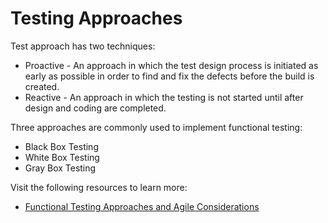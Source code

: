 # Testing Approaches

Test approach has two techniques:

* Proactive - An approach in which the test design process is initiated as early as possible in order to find and fix the defects before the build is created.
* Reactive - An approach in which the testing is not started until after design and coding are completed.

Three approaches are commonly used to implement functional testing:

- Black Box Testing
- White Box Testing
- Gray Box Testing

Visit the following resources to learn more:

- [Functional Testing Approaches and Agile Considerations](https://www.qualitylogic.com/knowledge-center/functional-testing-approaches-agile-considerations/)
